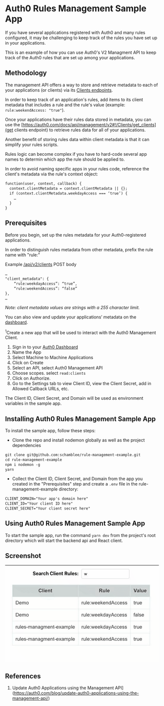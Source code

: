 # Auth0 Rules Management Sample App

If you have several applications registered with Auth0 and many rules configured, it may be challenging to keep track of the rules you have set up in your applications.

This is an example of how you can use Auth0's V2 Managment API to keep
track of the Auth0 rules that are set up among your applications.

## Methodology

The management API offers a way to store and retrieve metadata to each of your applications (or clients) via its [Clients endpoints](https://auth0.com/docs/api/management/v2#!/Clients/get_clients).

In order to keep track of an application's rules, add items to its client metadata that includes a rule and the rule's value (example: `rule:weekendAccess: "true"`).

Once your applications have their rules data stored in metadata, you can use the [https://auth0.com/docs/api/management/v2#!/Clients/get_clients](get clients endpoint) to retrieve rules data for all of your applications.

Another benefit of storing rules data within client metadata is that it can simplify your rules scripts.

Rules logic can become complex if you have to hard-code several app names to determin which app the rule should be applied to.

In order to avoid naming specific apps in your rules code, reference the client's metadata via the rule's context object:

```
function(user, context, callback) {
  context.clientMetadata = context.clientMetadata || {};
  if (context.clientMetadata.weekdayAccess === ‘true’) {
    …
  }
}
```

## Prerequisites

Before you begin, set up the rules metadata for your Auth0-registered applications.

In order to distinguish rules metadata from other
metadata, prefix the rule name with "rule:"

Example [/api/v2/clients](https://auth0.com/docs/api/management/v2#!/Clients/post_clients) POST body

```
…
"client_metadata": {
    “rule:weekdayAccess”: “true”,
    “rule:weekendAccess”: “false”
},
…
```

_Note: client metadata values are strings with a 255 character limit._

You can also view and update your applications’ metadata on the [dashboard](https://auth0.com/docs/get-started/dashboard/application-settings#application-metadata).

<sup>1</sup>Create a new app that will be used to interact with the Auth0 Management Client.

1. Sign in to your [Auth0 Dashboard](https://manage.auth0.com)
2. Name the App
3. Select Machine to Machine Applications
4. Click on Create
5. Select an API, select Auth0 Management API
6. Choose scopes. select `read:clients`
7. Click on Authorize.
8. Go to the Settings tab to view Client ID, view the Client Secret, add in Allowed Callback URLs, etc.

The Client ID, Client Secret, and Domain will be used as environment variables in the sample app.

## Installing Auth0 Rules Management Sample App

To install the sample app, follow these steps:

* Clone the repo and install nodemon globally as well as the project dependencies

```
git clone git@github.com:schamblee/rule-management-example.git
cd rule-management-example
npm i nodemon -g
yarn
```

* Collect the Client ID, Client Secret, and Domain from the app you created in the "Prerequisites" step and create a `.env` file in the rule-management-example directory:

```
CLIENT_DOMAIN="Your app's domain here"
CLIENT_ID="Your client ID here"
CLIENT_SECRET="Your client secret here"
```

## Using Auth0 Rules Management Sample App

To start the sample app, run the command `yarn dev` from the project's root directory which will start the backend api and React client.

## Screenshot

![](/demo.gif)

## References

1. Update Auth0 Applications using the Management API](https://auth0.com/blog/update-auth0-applications-using-the-management-api/)

